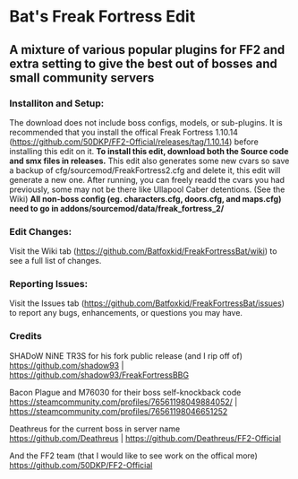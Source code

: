 # Bat's Freak Fortress Edit
## A mixture of various popular plugins for FF2 and extra setting to give the best out of bosses and small community servers

### Installiton and Setup:
The download does not include boss configs, models, or sub-plugins. It is recommended that you install the offical Freak Fortress 1.10.14
(https://github.com/50DKP/FF2-Official/releases/tag/1.10.14) before installing this edit on it. **To install this edit, download both
the Source code and smx files in releases.** This edit also generates some new cvars so save a backup of cfg/sourcemod/FreakFortress2.cfg
and delete it, this edit will generate a new one. After running, you can freely readd the cvars you had previously, some may not be
there like Ullapool Caber detentions. (See the Wiki)
**All non-boss config (eg. characters.cfg, doors.cfg, and maps.cfg) need to go in addons/sourcemod/data/freak_fortress_2/**

### Edit Changes:
Visit the Wiki tab (https://github.com/Batfoxkid/FreakFortressBat/wiki) to see a full list of changes.

### Reporting Issues:
Visit the Issues tab (https://github.com/Batfoxkid/FreakFortressBat/issues) to report any bugs, enhancements, or questions you may have.

### Credits
SHADoW NiNE TR3S for his fork public release (and I rip off of)                                                
https://github.com/shadow93 | https://github.com/shadow93/FreakFortressBBG

Bacon Plague and M76030 for their boss self-knockback code                                                    
https://steamcommunity.com/profiles/76561198049884052/ | https://steamcommunity.com/profiles/76561198046651252

Deathreus for the current boss in server name                                                                 
https://github.com/Deathreus | https://github.com/Deathreus/FF2-Official

And the FF2 team (that I would like to see work on the offical more)                                          
https://github.com/50DKP/FF2-Official
